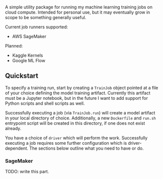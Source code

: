 A simple utility package for running my machine learning training jobs on cloud compute. Intended for personal use, but it may eventually grow in scope to be something generally useful.

Current job runners supported:
* AWS SageMaker

Planned:
* Kaggle Kernels
* Google ML Flow

## Quickstart
To specify a training run, start by creating a `TrainJob` object pointed at a file of your choice defining the model training artifact. Currently this artifact must be a Jupyter notebook, but in the future I want to add support for Python scripts and shell scripts as well.

Successfully executing a job (via `TrainJob.run`) will create a model artifact in your local directory of choice. Additionally, a new `Dockerfile` and `run.sh` entrypoint script will be created in this directory, if one does not exist already.

You have a choice of `driver` which will perform the work. Successfully executing a job requires some further configuration which is driver-dependent. The sections below outline what you need to have or do.

### SageMaker
TODO: write this part.